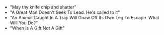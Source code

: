 - "May thy knife chip and shatter"
- "A Great Man Doesn't Seek To Lead. He's called to it"
- "An Animal Caught In A Trap Will Gnaw Off Its Own Leg To Escape. What Will You Do?"
- "When Is A Gift Not A Gift"
